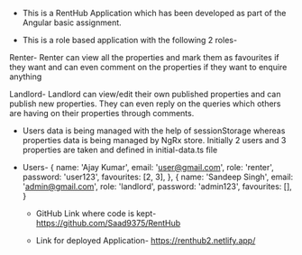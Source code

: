 - This is a RentHub Application which has been developed as part of the Angular basic assignment.

- This is a role based application with the following 2 roles-

Renter- Renter can view all the properties and mark them as favourites if they want and can even comment on the properties if they want to enquire anything

Landlord- Landlord can view/edit their own published properties and can publish new properties. They can even reply on the queries which others are having on their properties through comments.

- Users data is being managed with the help of sessionStorage whereas properties data is being managed by NgRx store. Initially 2 users and 3 properties are taken and defined in initial-data.ts file

- Users-
  {
  name: 'Ajay Kumar',
  email: 'user@gmail.com',
  role: 'renter',
  password: 'user123',
  favourites: [2, 3],
  },
  {
  name: 'Sandeep Singh',
  email: 'admin@gmail.com',
  role: 'landlord',
  password: 'admin123',
  favourites: [],
  }

  - GitHub Link where code is kept-
    https://github.com/Saad9375/RentHub

  - Link for deployed Application-
    https://renthub2.netlify.app/
